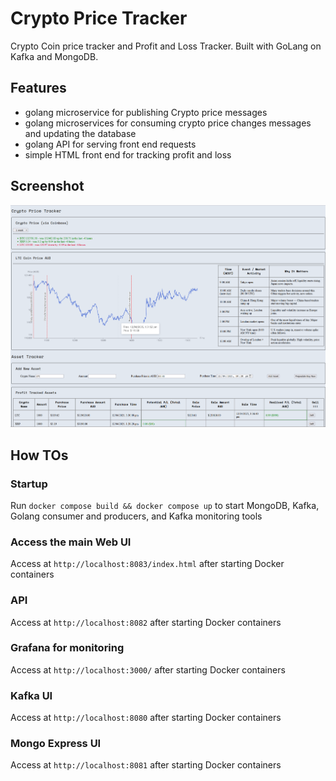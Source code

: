 # Crypto Price Tracker

Crypto Coin price tracker and Profit and Loss Tracker. Built with GoLang on Kafka and MongoDB.  

## Features 
- golang microservice for publishing Crypto price messages
- golang microservices for consuming crypto price changes messages and updating the database
- golang API for serving front end requests
- simple HTML front end for tracking profit and loss

## Screenshot
<!-- ![Alt text](/screenshots/alpha.png "AlpBha Version") -->
![Alt text](/screenshots/beta-5.png "Beta Version")

## 

## How TOs

### Startup
Run `docker compose build && docker compose up` to start MongoDB, Kafka, Golang consumer and producers, and Kafka monitoring tools

### Access the main Web UI
Access at `http://localhost:8083/index.html` after starting Docker containers

### API
Access at `http://localhost:8082` after starting Docker containers

### Grafana for monitoring 
Access at `http://localhost:3000/` after starting Docker containers

### Kafka UI   
Access at `http://localhost:8080` after starting Docker containers 

### Mongo Express UI 
Access at `http://localhost:8081` after starting Docker containers 

<!-- ### Kubernetes  -->
<!-- An example k8s application exists in the `k8s-examples` folder which starts several load balanced echo servers.  -->
